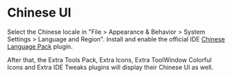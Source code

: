 <show-structure for="chapter,procedure,tab,def"/>

# Chinese UI

<tabs>
    <tab id="2024plus-ides" title="2024.2+ IDEs">
        Select the Chinese locale in "File > Appearance & Behavior > System Settings > Language and Region".
    </tab>
    <tab id="older-ides" title="Older IDEs">
        Install and enable the official IDE <a href="https://plugins.jetbrains.com/plugin/13710-chinese-simplified-language-pack----">Chinese Language Pack</a> plugin.
    </tab>
</tabs>

After that, the Extra Tools Pack, Extra Icons, Extra ToolWindow Colorful Icons and Extra IDE Tweaks plugins will display their Chinese UI as well.
